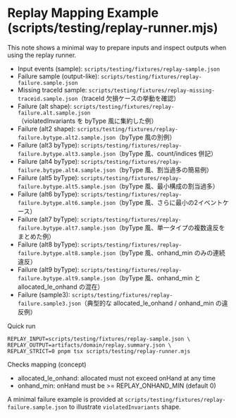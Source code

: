 # Replay Mapping Example (scripts/testing/replay-runner.mjs)

This note shows a minimal way to prepare inputs and inspect outputs when using the replay runner.

- Input events (sample): `scripts/testing/fixtures/replay-sample.json`
- Failure sample (output-like): `scripts/testing/fixtures/replay-failure.sample.json`
- Missing traceId sample: `scripts/testing/fixtures/replay-missing-traceid.sample.json`（traceId 欠損ケースの挙動を確認）
- Failure (alt shape): `scripts/testing/fixtures/replay-failure.alt.sample.json`（violatedInvariants を byType 風に集約した例）
- Failure (alt2 shape): `scripts/testing/fixtures/replay-failure.bytype.alt2.sample.json`（byType 風の別例）
- Failure (alt3 byType): `scripts/testing/fixtures/replay-failure.bytype.alt3.sample.json`（byType 風、count/indices 併記）
- Failure (alt4 byType): `scripts/testing/fixtures/replay-failure.bytype.alt4.sample.json`（byType 風、割当過多の簡易例）
- Failure (alt5 byType): `scripts/testing/fixtures/replay-failure.bytype.alt5.sample.json`（byType 風、最小構成の割当過多）
- Failure (alt6 byType): `scripts/testing/fixtures/replay-failure.bytype.alt6.sample.json`（byType 風、さらに最小の2イベントケース）
- Failure (alt7 byType): `scripts/testing/fixtures/replay-failure.bytype.alt7.sample.json`（byType 風、単一タイプの複数違反をまとめた例）
 - Failure (alt8 byType): `scripts/testing/fixtures/replay-failure.bytype.alt8.sample.json`（byType 風、onhand_min のみの連続違反）
 - Failure (alt9 byType): `scripts/testing/fixtures/replay-failure.bytype.alt9.sample.json`（byType 風、onhand_min と allocated_le_onhand の混在）
- Failure (sample3): `scripts/testing/fixtures/replay-failure.sample3.json`（典型的な allocated_le_onhand / onhand_min の違反例）

Quick run
```
REPLAY_INPUT=scripts/testing/fixtures/replay-sample.json \
REPLAY_OUTPUT=artifacts/domain/replay.summary.json \
REPLAY_STRICT=0 pnpm tsx scripts/testing/replay-runner.mjs
```

Checks mapping (concept)
- allocated_le_onhand: allocated must not exceed onHand at any time
- onhand_min: onHand must be >= REPLAY_ONHAND_MIN (default 0)

A minimal failure example is provided at `scripts/testing/fixtures/replay-failure.sample.json` to illustrate `violatedInvariants` shape.
